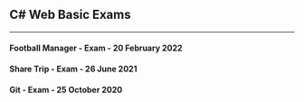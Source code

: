 ## C# Web Basic Exams
______________________________________________________________
#### Football Manager - Exam - 20 February 2022
#### Share Trip - Exam - 26 June 2021
#### Git - Exam - 25 October 2020

